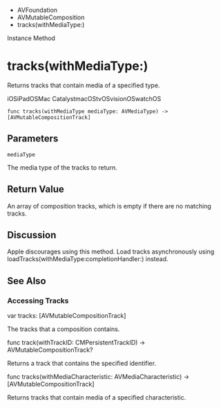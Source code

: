 

- AVFoundation
- AVMutableComposition
-  tracks(withMediaType:) 

Instance Method

# tracks(withMediaType:)

Returns tracks that contain media of a specified type.

iOSiPadOSMac CatalystmacOStvOSvisionOSwatchOS

``` source
func tracks(withMediaType mediaType: AVMediaType) -> [AVMutableCompositionTrack]
```

## Parameters 

`mediaType`  

The media type of the tracks to return.

## Return Value

An array of composition tracks, which is empty if there are no matching tracks.

## Discussion

Apple discourages using this method. Load tracks asynchronously using loadTracks(withMediaType:completionHandler:) instead.

## See Also

### Accessing Tracks

var tracks: [AVMutableCompositionTrack]

The tracks that a composition contains.

func track(withTrackID: CMPersistentTrackID) -> AVMutableCompositionTrack?

Returns a track that contains the specified identifier.

func tracks(withMediaCharacteristic: AVMediaCharacteristic) -> [AVMutableCompositionTrack]

Returns tracks that contain media of a specified characteristic.

